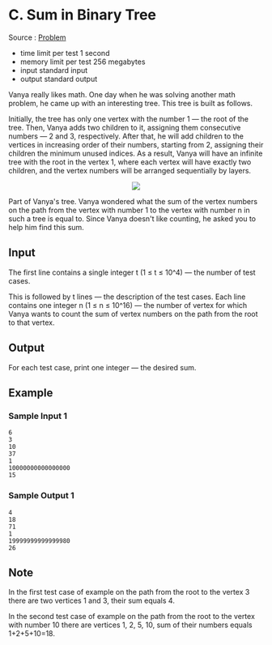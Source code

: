 # C. Sum in Binary Tree

Source : [Problem](https://codeforces.com/problemset/problem/1843/C)

- time limit per test 1 second
- memory limit per test 256 megabytes
- input standard input
- output standard output

Vanya really likes math. One day when he was solving another math problem, he came up with an interesting tree. This tree is built as follows.

Initially, the tree has only one vertex with the number 1
— the root of the tree. Then, Vanya adds two children to it, assigning them consecutive numbers — 2
and 3, respectively. After that, he will add children to the vertices in increasing order of their numbers, starting from 2, assigning their children the minimum unused indices. As a result, Vanya will have an infinite tree with the root in the vertex 1, where each vertex will have exactly two children, and the vertex numbers will be arranged sequentially by layers.

<p align="center"><img src="https://espresso.codeforces.com/3fe851b2505ce276dabd4a63ad7472346f98f9a8.png"></p>

Part of Vanya's tree.
Vanya wondered what the sum of the vertex numbers on the path from the vertex with number 1
to the vertex with number n
in such a tree is equal to. Since Vanya doesn't like counting, he asked you to help him find this sum.

## Input

The first line contains a single integer t (1 ≤ t ≤ 10^4) — the number of test cases.

This is followed by t
lines — the description of the test cases. Each line contains one integer n (1 ≤ n ≤ 10^16) — the number of vertex for which Vanya wants to count the sum of vertex numbers on the path from the root to that vertex.

## Output

For each test case, print one integer — the desired sum.

## Example

### Sample Input 1

    6
    3
    10
    37
    1
    10000000000000000
    15

### Sample Output 1

    4
    18
    71
    1
    19999999999999980
    26

## Note

In the first test case of example on the path from the root to the vertex 3 there are two vertices 1 and 3, their sum equals 4.

In the second test case of example on the path from the root to the vertex with number 10
there are vertices 1, 2, 5, 10, sum of their numbers equals 1+2+5+10=18.

